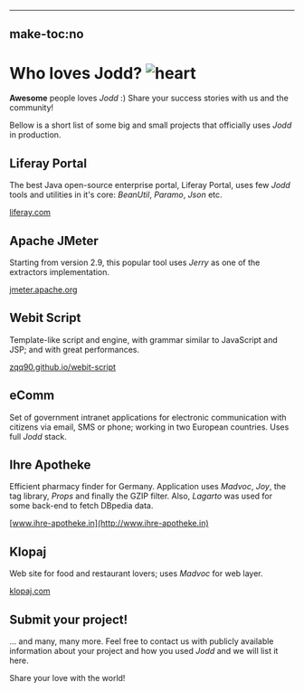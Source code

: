 -----
make-toc:no
-----
# Who loves Jodd? ![heart](gfx/heart.png)

**Awesome** people loves *Jodd* :) Share your success stories with us and the community!

Bellow is a short list of some big and small projects that officially uses *Jodd* in production.

## Liferay Portal

The best Java open-source enterprise portal, Liferay Portal, uses few *Jodd*
tools and utilities in it's core: *BeanUtil*, *Paramo*, *Json* etc.

[liferay.com](http://liferay.com)

## Apache JMeter

Starting from version 2.9, this popular tool uses *Jerry* as one of the
extractors implementation.

[jmeter.apache.org](http://jmeter.apache.org/)


## Webit Script

Template-like script and engine, with grammar similar to JavaScript and JSP; and with great performances.

[zqq90.github.io/webit-script](http://zqq90.github.io/webit-script/)


## eComm

Set of government intranet applications for electronic communication with
citizens via email, SMS or phone; working in two European countries. Uses full
*Jodd* stack.

## Ihre Apotheke

Efficient pharmacy finder for Germany. Application uses *Madvoc*, *Joy*, the
tag library, *Props* and finally the GZIP filter. Also, *Lagarto* was used for
some back-end to fetch DBpedia data.

[www.ihre-apotheke.in](http://www.ihre-apotheke.in)

## Klopaj

Web site for food and restaurant lovers; uses *Madvoc* for web layer.

[klopaj.com](http://klopaj.com)


## Submit your project!

... and many, many more. Feel free to contact us with publicly available
information about your project and how you used *Jodd* and we will list it here.

Share your love with the world!